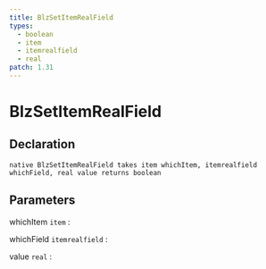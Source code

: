 ```yaml
---
title: BlzSetItemRealField
types:
  - boolean
  - item
  - itemrealfield
  - real
patch: 1.31
---
```


# BlzSetItemRealField

## Declaration

```jass
native BlzSetItemRealField takes item whichItem, itemrealfield whichField, real value returns boolean
```

## Parameters
whichItem `item`
: 

whichField `itemrealfield`
: 

value `real`
: 
